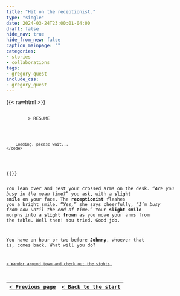 ```yaml
---
title: "Hit on the receptionist."
type: "single"
date: 2024-03-24T23:00:01-04:00
draft: false
hide_nav: true
hide_from_new: false
caption_mainpage: ""
categories:
- stories
- collaborations
tags:
- gregory-quest
include_css:
- gregory_quest
---
```


{{< rawhtml >}}
<p>
    <code>
        > RESUME
        <br />

        Loading, please wait...
    </code>
</p>
{{</ rawhtml >}}


You lean over and rest your crossed arms on the desk. “*Are you busy in the mean time?*” you ask, with a **slight smile** on your face. The **receptionist** flashes you a bright smile. “*Yes,*” she says cheerfully, “*I’m busy from now until the end of time.*” Your **slight smile** morphs into a **slight frown** as you move your arms from the table. Well then! You tried. Good job.

You have an hour or two before **Johnny**, whoever that is, comes back. What will you do?

[``> Wander around town and check out the sights.``](../77)

|[``< Previous page``](../76a)|[``< Back to the start``](../)|
|---|---|